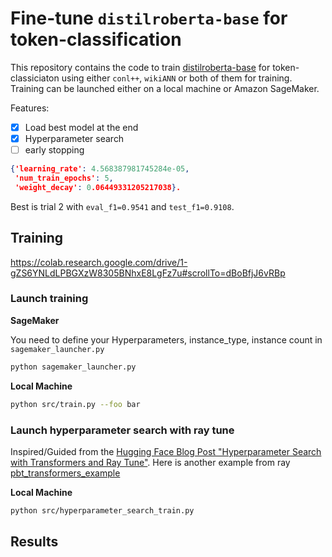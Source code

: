 # Fine-tune `distilroberta-base` for token-classification

This repository contains the code to train [distilroberta-base](https://huggingface.co/distilroberta-base) for token-classiciaton using either `conl++`, `wikiANN` or both of them for training. Training can be launched either on a local machine or Amazon SageMaker. 


Features:
- [X] Load best model at the end
- [x] Hyperparameter search
- [ ] early stopping

```json
{'learning_rate': 4.568387981745284e-05,
 'num_train_epochs': 5, 
 'weight_decay': 0.06449331205217038}. 
 ```
 Best is trial 2 with `eval_f1=0.9541` and `test_f1=0.9108`.

## Training

https://colab.research.google.com/drive/1-gZS6YNLdLPBGXzW8305BNhxE8LgFz7u#scrollTo=dBoBfjJ6vRBp

### Launch training

**SageMaker**

You need to define your Hyperparameters, instance_type, instance count in `sagemaker_launcher.py`

```bash
python sagemaker_launcher.py
```

**Local Machine**


```bash
python src/train.py --foo bar
```

### Launch hyperparameter search with ray tune

Inspired/Guided from the [Hugging Face Blog Post "Hyperparameter Search with Transformers and Ray Tune"](https://huggingface.co/blog/ray-tune). Here is another example from ray [pbt_transformers_example](https://docs.ray.io/en/master/tune/examples/pbt_transformers.html)

**Local Machine**


```bash
python src/hyperparameter_search_train.py
```

## Results